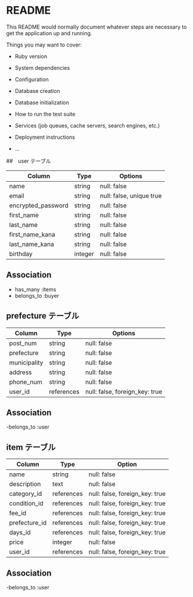 # README

This README would normally document whatever steps are necessary to get the
application up and running.

Things you may want to cover:

* Ruby version

* System dependencies

* Configuration

* Database creation

* Database initialization

* How to run the test suite

* Services (job queues, cache servers, search engines, etc.)

* Deployment instructions

* ...

##　user テーブル

| Column             | Type     | Options                  |
| ------------------ | -------- | ------------------------ |
| name               | string   | null: false              |
| email              | string   | null: false, unique true |
| encrypted_password | string   | null: false              |
| first_name         | string   | null: false              |
| last_name          | string   | null: false              |
| first_name_kana    | string   | null: false              |
| last_name_kana     | string   | null: false              |
| birthday           | integer  | null: false              |

## Association
- has_many :items
- belongs_to :buyer


## prefecture テーブル

| Column          | Type       | Options                        |
| --------------- | ---------- | ------------------------------ |
| post_num        | string     | null: false                    |
| prefecture      | string     | null: false                    | 
| municipality    | string     | null: false                    |
| address         | string     | null: false                    |
| phone_num       | string     | null: false                    |
| user_id         | references | null: false, foreign_key: true |

## Association
-belongs_to :user


## item テーブル

| Column          | Type       | Option                         |
| --------------- | ---------- | ------------------------------ |
| name            | string     | null: false                    |
| description     | text       | null: false                    |
| category_id     | references | null: false, foreign_key: true |
| condition_id    | references | null: false, foreign_key: true |
| fee_id          | references | null: false, foreign_key: true |
| prefecture_id   | references | null: false, foreign_key: true |
| days_id         | references | null: false, foreign_key: true |
| price           | integer    | null: false                    |
| user_id         | references | null: false, foreign_key: true |

## Association
-belongs_to :user
